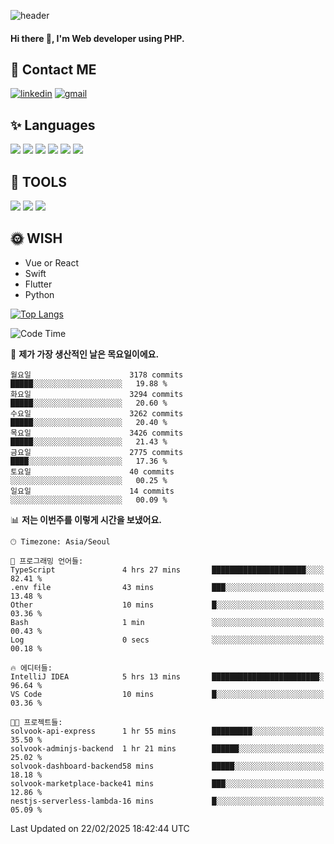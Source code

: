![header](https://capsule-render.vercel.app/api?type=waving&color=auto&height=300&section=header&text=Elin&fontSize=90&animation=twinkling)

#### Hi there 👋, I'm <b>Web developer</b> using PHP. ####

<!--
- 🔭 I’m currently working on Uniwill
- 🌱 I’m currently learning Vue or React or Python.
-->

<!---#### I am PHP developer --->

## 💌 Contact ME ###
[<img src='https://img.shields.io/badge/-EunjiKo-%230A66C2?style=flat-square&logo=LinkedIn&logoColor=white' alt='linkedin'>](https://www.linkedin.com/in/https://www.linkedin.com/in/eunji-ko-00a907164//)  [<img src='https://img.shields.io/badge/-einee214%40gmail.com-%23EA4335?style=flat-square&logo=Gmail&logoColor=white' alt='gmail'>](einee214@gmail.com)  


## ✨ Languages
<img src='https://img.shields.io/badge/-PHP-%23777BB4?style=for-the-badge&logo=PHP&logoColor=white'> <img src='https://img.shields.io/badge/-Laravel-%23FF2D20?style=for-the-badge&logo=Laravel&logoColor=white'> <img src='https://img.shields.io/badge/Jquery-%230769AD?style=for-the-badge&logo=Jquery&logoColor=white'> <img src='https://img.shields.io/badge/CSS3-%231572B6?style=for-the-badge&logo=CSS3&logoColor=white'> <img src='https://img.shields.io/badge/Bootstrap-%237952B3?style=for-the-badge&logo=Bootstrap&logoColor=white' > <img src='https://img.shields.io/badge/MySQL-%234479A1?style=for-the-badge&logo=MySQL&logoColor=white' >

## 🌷 TOOLS
<img src='https://img.shields.io/badge/PHPSTORM-%23000000?style=for-the-badge&logo=PhpStorm&logoColor=white' > <img src='https://img.shields.io/badge/GitLab-%23FCA121?style=for-the-badge&logo=GitLab&logoColor=white' > <img src='https://img.shields.io/badge/GitHub-%23181717?style=for-the-badge&logo=GitHub&logoColor=white'>


## 🌞 WISH
- Vue or React
- Swift
- Flutter
- Python


[![Top Langs](https://github-readme-stats.vercel.app/api/top-langs/?username=ein214&layout=compact)](https://github.com/anuraghazra/github-readme-stats)

<!--START_SECTION:waka-->
![Code Time](http://img.shields.io/badge/Code%20Time-4%2C052%20hrs%2016%20mins-blue)

📅 **제가 가장 생산적인 날은 목요일이에요.** 

```text
월요일                      3178 commits        █████░░░░░░░░░░░░░░░░░░░░   19.88 % 
화요일                      3294 commits        █████░░░░░░░░░░░░░░░░░░░░   20.60 % 
수요일                      3262 commits        █████░░░░░░░░░░░░░░░░░░░░   20.40 % 
목요일                      3426 commits        █████░░░░░░░░░░░░░░░░░░░░   21.43 % 
금요일                      2775 commits        ████░░░░░░░░░░░░░░░░░░░░░   17.36 % 
토요일                      40 commits          ░░░░░░░░░░░░░░░░░░░░░░░░░   00.25 % 
일요일                      14 commits          ░░░░░░░░░░░░░░░░░░░░░░░░░   00.09 % 
```


📊 **저는 이번주를 이렇게 시간을 보냈어요.** 

```text
🕑︎ Timezone: Asia/Seoul

💬 프로그래밍 언어들: 
TypeScript               4 hrs 27 mins       █████████████████████░░░░   82.41 % 
.env file                43 mins             ███░░░░░░░░░░░░░░░░░░░░░░   13.48 % 
Other                    10 mins             █░░░░░░░░░░░░░░░░░░░░░░░░   03.36 % 
Bash                     1 min               ░░░░░░░░░░░░░░░░░░░░░░░░░   00.43 % 
Log                      0 secs              ░░░░░░░░░░░░░░░░░░░░░░░░░   00.18 % 

🔥 에디터들: 
IntelliJ IDEA            5 hrs 13 mins       ████████████████████████░   96.64 % 
VS Code                  10 mins             █░░░░░░░░░░░░░░░░░░░░░░░░   03.36 % 

🐱‍💻 프로젝트들: 
solvook-api-express      1 hr 55 mins        █████████░░░░░░░░░░░░░░░░   35.50 % 
solvook-adminjs-backend  1 hr 21 mins        ██████░░░░░░░░░░░░░░░░░░░   25.02 % 
solvook-dashboard-backend58 mins             █████░░░░░░░░░░░░░░░░░░░░   18.18 % 
solvook-marketplace-backe41 mins             ███░░░░░░░░░░░░░░░░░░░░░░   12.86 % 
nestjs-serverless-lambda-16 mins             █░░░░░░░░░░░░░░░░░░░░░░░░   05.09 % 
```


 Last Updated on 22/02/2025 18:42:44 UTC
<!--END_SECTION:waka-->

<!---![GitHub stats](https://github-readme-stats.vercel.app/api?username=ein214&show_icons=true&theme=dracula)  --->



